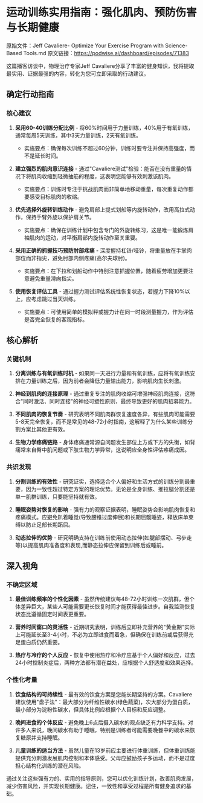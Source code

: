 # 运动训练实用指南：强化肌肉、预防伤害与长期健康

原始文件：Jeff Cavaliere- Optimize Your Exercise Program with Science-Based Tools.md
原文链接：https://podwise.ai/dashboard/episodes/71383

这篇播客访谈中，物理治疗专家Jeff Cavaliere分享了丰富的健身知识，我将提取最实用、证据最强的内容，转化为您可立即采取的行动建议。

## 确定行动指南

### 核心建议
1. **采用60-40训练分配比例** - 将60%时间用于力量训练，40%用于有氧训练，通常每周5天训练，其中3天力量训练，2天有氧训练。
   - 实施要点：确保每次训练不超过60分钟，训练时要专注并保持高强度，而不是延长时间。

2. **建立强烈的肌肉意识连接** - 通过"Cavaliere测试"检验：能否在没有重量的情况下将肌肉收缩到轻微抽筋的程度，这表明您能够有效刺激该肌肉。
   - 实施要点：训练时专注于挑战肌肉而非简单地移动重量，每次重复动作都要感受目标肌肉的收缩。

3. **优先选择外旋转训练动作** - 避免肩部上提式划船等内旋转动作，改用高拉式动作，保持手臂外旋以保护肩关节。
   - 实施要点：确保在训练计划中包含专门的外旋转练习，这是唯一能锻炼肩袖肌肉的运动，对平衡肩部内旋转动作至关重要。

4. **采用正确的抓握技巧预防肘部疼痛** - 深度握持杠铃/哑铃，将重量放在手掌肉部位而非指尖，避免肘部内侧疼痛(高尔夫球肘)。
   - 实施要点：在下拉和划船动作中特别注意抓握位置，随着疲劳增加更要注意避免重量滑向指尖。

5. **使用恢复评估工具** - 通过握力测试评估系统性恢复状态，若握力下降10%以上，应考虑跳过当天训练。
   - 实施要点：可使用简单的模拟秤或握力计在同一时段测量握力，作为评估是否完全恢复的客观指标。

## 核心解析

### 关键机制
1. **分离训练与有氧训练时机** - 如果同一天进行力量和有氧训练，应将有氧训练安排在力量训练之后，因为前者会降低力量输出能力，影响肌肉生长刺激。

2. **神经到肌肉的连接原理** - 通过重复专注的肌肉收缩可增强神经肌肉连接，这符合"同时激活、同时连接"的神经可塑性原则，最终导致更好的肌肉招募能力。

3. **不同肌肉的恢复节奏** - 研究表明不同肌肉群恢复速度各异，有些肌肉可能需要5-8天完全恢复，而不是常见的48-72小时指南，这解释了为什么某些训练分割方案比其他更有效。

4. **生物力学疼痛链路** - 身体疼痛通常源自问题发生部位上方或下方的失衡，如背痛常来自臀中肌问题或下肢生物力学异常，这说明应全身性评估疼痛成因。

### 共识发现
1. **分割训练的有效性** - 研究证实，选择适合个人偏好和生活方式的训练分割最重要，因为一致性超过特定方案的理论优势。无论是全身训练、推拉腿分割还是单一肌群训练，只要能坚持就有效。

2. **睡眠姿势对恢复的影响** - 强有力的观察证据表明，睡眠姿势会影响肌肉恢复和疼痛模式。应避免趴着睡觉(导致腰椎过度伸展)和长期屈髋睡姿，释放床单束缚以防止足部长期跖屈。

3. **动态拉伸的优势** - 研究明确支持在训练前使用动态拉伸(如腿部摆动、弓步走等)以提高肌肉准备度和表现,而静态拉伸应保留到训练后或睡前。

## 深入视角

### 不确定区域
1. **最佳训练频率的个性化因素** - 虽然传统建议每48-72小时训练一次肌群，但个体差异巨大，某些人可能需要更长恢复时间才能获得最佳进步。自我监测恢复状态比遵循固定时间表更重要。

2. **营养时间窗口的灵活性** - 近期研究表明，训练后立即补充营养的"黄金期"实际上可能延长至3-4小时，不必为立即进食而着急，但确保在训练前或后获得充足蛋白质仍然重要。

3. **热疗与冷疗的个人反应** - 恢复中使用热疗和冷疗应基于个人偏好和反应，过去24小时控制炎症后，两种方法都有潜在益处，应根据个人舒适度和效果选择。

### 个性化考量
1. **饮食结构的可持续性** - 最有效的饮食方案是您能长期坚持的方案。Cavaliere建议使用"盘子法"：最大部分为纤维性碳水(绿色蔬菜)，次大部分为蛋白质，最小部分为淀粉性碳水，但具体比例应根据个人目标和反应调整。

2. **晚间进食的个体反应** - 避免晚上6点后摄入碳水的观点缺乏有力科学支持。对许多人来说，晚间碳水有助于睡眠，特别是训练者可能需要晚餐中的碳水来恢复糖原并支持睡眠。

3. **儿童训练的适当方法** - 虽然儿童在13岁前应主要进行体重训练，但体重训练能提供充分刺激发展肌肉控制和本体感受。父母应鼓励孩子多运动，而不是过度担心结构化训练的潜在风险。

通过关注这些强有力的、实用的指导原则，您可以优化训练计划，改善肌肉发展，减少伤害风险，并实现长期健康。记住，一致性和享受过程是所有健身追求的基础。
